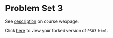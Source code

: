 # Problem Set 3

See [description](https://Gedrago.github.io/STAT495/#problem_set_3) on course webpage.

Click [here](http://htmlpreview.github.io/?https://github.com/rudeboybert/PS03/blob/master/PS03.html) to view your forked version of `PS03.html`.

